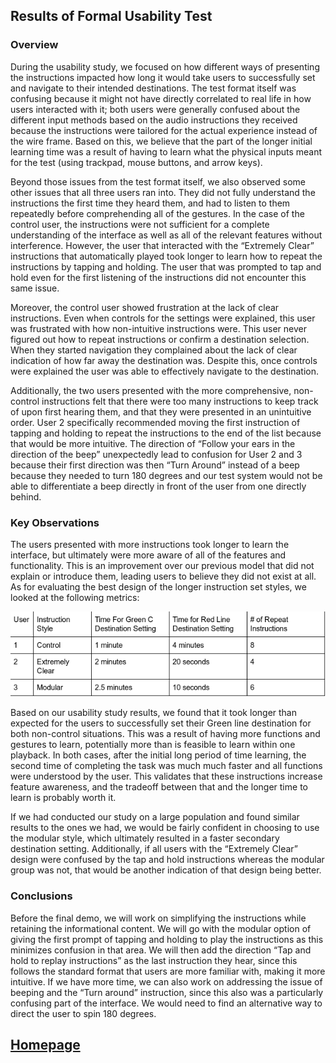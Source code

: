 ## Results of Formal Usability Test
### Overview

During the usability study, we focused on how different ways of presenting the instructions impacted how long it would take users 
to successfully set and navigate to their intended destinations. The test format itself was confusing because it might not have 
directly correlated to real life in how users interacted with it; both users were generally confused about the different input 
methods based on the audio instructions they received because the instructions were tailored for the actual experience instead of 
the wire frame. Based on this, we believe that the part of the longer initial learning time was a result of having to learn what 
the physical inputs meant for the test (using trackpad, mouse buttons, and arrow keys). 

Beyond those issues from the test format itself, we also observed some other issues that all three users ran into. They did not 
fully understand the instructions the first time they heard them, and had to listen to them repeatedly before comprehending all 
of the gestures. In the case of the control user, the instructions were not sufficient for a complete understanding of the 
interface as well as all of the relevant features without interference. However, the user that interacted with the “Extremely 
Clear” instructions that automatically played took longer to learn how to repeat the instructions by tapping and holding. The 
user that was prompted to tap and hold even for the first listening of the instructions did not encounter this same issue. 

Moreover, the control user showed frustration at the lack of clear instructions. Even when controls for the settings were 
explained, this user was frustrated with how non-intuitive instructions were. This user never figured out how to repeat 
instructions or confirm a destination selection. When they started navigation they complained about the lack of clear indication
of how far away the destination was. Despite this, once controls were explained the user was able to effectively navigate to the
destination.

Additionally, the two users presented with the more comprehensive, non-control instructions felt that there were too many
instructions to keep track of upon first hearing them, and that they were presented in an unintuitive order. User 2 specifically
recommended moving the first instruction of tapping and holding to repeat the instructions to the end of the list because that
would be more intuitive. The direction of “Follow your ears in the direction of the beep” unexpectedly lead to confusion for User
2 and 3 because their first direction was then “Turn Around” instead of a beep because they needed to turn 180 degrees and our 
test system would not be able to differentiate a beep directly in front of the user from one directly behind. 

### Key Observations

The users presented with more instructions took longer to learn the interface, but ultimately were more aware of all of the
features and functionality. This is an improvement over our previous model that did not explain or introduce them, leading users
to believe they did not exist at all. As for evaluating the best design of the longer instruction set styles, we looked at the
following metrics:

![Formal Usability Table](formalusabilitytable.png)

Based on our usability study results, we found that it took longer than expected for the users to successfully set their Green 
line destination for both non-control situations. This was a result of having more functions and gestures to learn, potentially 
more than is feasible to learn within one playback. In both cases, after the initial long period of time learning, the second 
time of completing the task was much much faster and all functions were understood by the user. This validates that these 
instructions increase feature awareness, and the tradeoff between that and the longer time to learn is probably worth it.

If we had conducted our study on a large population and found similar results to the ones we had, we would be fairly confident 
in choosing to use the modular style, which ultimately resulted in a faster secondary destination setting. Additionally, if all 
users with the “Extremely Clear” design were confused by the tap and hold instructions whereas the modular group was not, that 
would be another indication of that design being better. 

### Conclusions

Before the final demo, we will work on simplifying the instructions while retaining the informational content. We will go with 
the modular option of giving the first prompt of tapping and holding to play the instructions as this minimizes confusion in 
that area. We will then add the direction “Tap and hold to replay instructions” as the last instruction they hear, since this 
follows the standard format that users are more familiar with, making it more intuitive. If we have more time, we can also work 
on addressing the issue of beeping and the “Turn around” instruction, since this also was a particularly confusing part of the 
interface. We would need to find an alternative way to direct the user to spin 180 degrees. 

## [Homepage](index.md)
